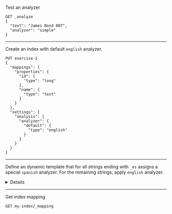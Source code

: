 Test an analyzer

```
GET _analyze
{
  "text": "James Bond 007",
  "analyzer": "simple"
}
```

---

Create an index with default `english` analyzer.

```
PUT exercise-1
{
  "mappings": {
    "properties": {
      "id": {
        "type": "long"
      },
      "name": {
        "type": "text"
      }
    }
  },
  "settings": {
    "analysis": {
      "analyzer": {
        "default": {
          "type": "english"
        }
      }
    }
  }
}
```

---

Define an dynamic template that for all strings ending with `_es` assigns a special `spanish` analyzer. For the remaining strings, apply `english` analyzer.

<details>

```


```

</details>


---

Get index mapping

```
GET my-index/_mapping
```
